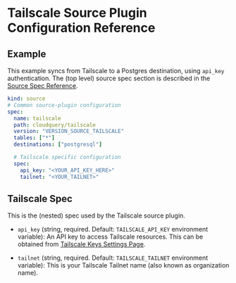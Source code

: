 # Tailscale Source Plugin Configuration Reference

## Example

This example syncs from Tailscale to a Postgres destination, using `api_key` authentication. The (top level) source spec section is described in the [Source Spec Reference](/docs/reference/source-spec).

```yaml
kind: source
# Common source-plugin configuration
spec:
  name: tailscale
  path: cloudquery/tailscale
  version: "VERSION_SOURCE_TAILSCALE"
  tables: ["*"]
  destinations: ["postgresql"]

  # Tailscale specific configuration
  spec:
    api_key: "<YOUR_API_KEY_HERE>"
    tailnet: "<YOUR_TAILNET>"
```

## Tailscale Spec

This is the (nested) spec used by the Tailscale source plugin.

- `api_key` (string, required. Default: `TAILSCALE_API_KEY` environment variable):
  An API key to access Tailscale resources. This can be obtained from [Tailscale Keys Settings Page](https://login.tailscale.com/admin/settings/keys).

- `tailnet`  (string, required. Default: `TAILSCALE_TAILNET` environment variable):
  This is your Tailscale Tailnet name (also known as organization name).
